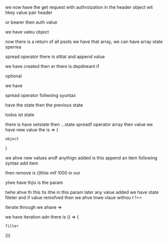 we now have the get request with authroization in the header object wit hkey value pair header


or bearer then auth value

we have valeu object


now there is a return of all psots we have that array, we can have array state sperrea

spread operator there is stttat and append value

we have created then er there is depdneant if 



optional 


we have 

spread operator follwoing syuntax


have the state then the previous state 


todos ist state

there is have setstate then ...state spreadf operator array then value we have new value the is => {


    object
}






we ahve new values andf anythign added is this append an item following syntax add item 



then remove is ((thiie mif !000 in our 




ytwe have thjis is the param 

twhe ahve th this tis ithe  in this param later any value added we have state fileter and if value remofved then we ahve tnwe vlaue withou t !==

iterate through we ahave =>   

we have iteration adn there is () => {


    filter 
}))